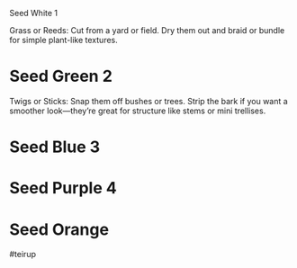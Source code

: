  Seed White 1

 Grass or Reeds: Cut from a yard or field. Dry them out and braid or bundle for simple plant-like textures.

# Seed Green 2

Twigs or Sticks: Snap them off bushes or trees. Strip the bark if you want a smoother look—they’re great for structure like stems or mini trellises.

# Seed Blue 3

# Seed Purple 4

# Seed Orange
#teirup
